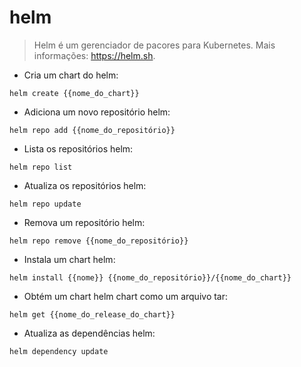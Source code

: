 # helm

> Helm é um gerenciador de pacores para Kubernetes.
> Mais informações: <https://helm.sh>.

- Cria um chart do helm:

`helm create {{nome_do_chart}}`

- Adiciona um novo repositório helm:

`helm repo add {{nome_do_repositório}}`

- Lista os repositórios helm:

`helm repo list`

- Atualiza os repositórios helm:

`helm repo update`

- Remova um repositório helm:

`helm repo remove {{nome_do_repositório}}`

- Instala um chart helm:

`helm install {{nome}} {{nome_do_repositório}}/{{nome_do_chart}}`

- Obtém um chart helm chart como um arquivo tar:

`helm get {{nome_do_release_do_chart}}`

- Atualiza as dependências helm:

`helm dependency update`
